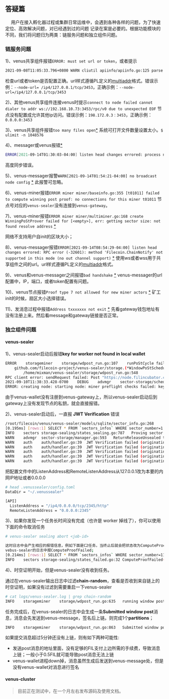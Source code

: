 ## 答疑篇

&ensp;&ensp; 用户在接入孵化器过程或集群日常运维中，会遇到各种各样的问题，为了快速定位、高效解决问题，对已经遇到过的问题
记录在案是必要的。根据功能模块的不同，我们将问题归为两类：链服务问题和独立组件问题。

### 链服务问题

1)、venus共享组件报错`ERROR: must set url or token`，或者提示

```bash
2021-09-08T11:05:33.796+0800 WARN cliutil apiinfo/apiinfo.go:125 parse libp2p address error , plz confirm this error failed to parse multiaddr "": empty multiaddr
```

检查url或者token是否配置正确。url样式遵循PL定义的[multiaddr](https://github.com/multiformats/go-multiaddr)格式。错误示例：`--node-url= /ip4/127.0.0.1/tcp/3453`，正确示例：`--node-url=/ip4/127.0.0.1/tcp/3453`



2)、其他venus共享组件连接venus时提示`connect to node failed cannot dialer to addr ws://192.168.10.73:3453/rpc/v0 due to unexpected EOF`
节点没有配置成允许其他ip访问。错误示例：`198.172.0.3：3453`，正确示例：`0.0.0.0:3453`



3)、venus共享组件报错`too many files open`[*](https://filecoinproject.slack.com/archives/CEHHJNJS3/p1631578830055000?thread_ts=1631506523.042700&cid=CEHHJNJS3)
系统可打开文件数量设置太小。`$ ulimit -n 1048576`



4)、messager或venus报错[*](https://filecoinproject.slack.com/archives/CEHHJNJS3/p1631597560068400?thread_ts=1631506523.042700&cid=CEHHJNJS3)

```bash
ERROR[2021-09-14T01:30:03-04:00] listen head changes errored: process new head error: process apply failed got parent receipt failed amt load: failed to root: blockstore: block not found: amt load: failed to root: blockstore: block not found
```

高度同步错误。



5)、venus-messager报警`WARN[2021-09-14T01:54:21-04:00] no broadcast node config` [*](https://filecoinproject.slack.com/archives/CEHHJNJS3/p1631599790073100?thread_ts=1631506523.042700&cid=CEHHJNJS3)
此报警可忽略。



6)、venus-miner报错`ERROR miner miner/baseinfo.go:355 [t01011] failed to compute winning post proof: no connections for this miner t01011` 
节点号对应的`venus-sealer`没有连接到`venus-gateway`。



7)、venus-miner报错`ERROR miner miner/multiminer.go:168 create WinningPoStProver failed for [<empty>], err: getting sector size: not found resolve address` [*](https://filecoinproject.slack.com/archives/CEHHJNJS3/p1631621284077800?thread_ts=1631506523.042700&cid=CEHHJNJS3)

网络不支持用户自init的区块大小；



8)、venus-messager报错`ERROR[2021-09-14T08:54:29-04:00] listen head changes errored: RPC error (-32601): method 'Filecoin.ChainNotify' not supported in this mode (no out channel support)` [*](https://filecoinproject.slack.com/archives/CEHHJNJS3/p1631624179079100?thread_ts=1631506523.042700&cid=CEHHJNJS3)
使用ws或者wss用于共享组件之间的url。url样式遵循PL定义的[multiaddr](https://github.com/multiformats/go-multiaddr)格式。



9)、venus和venus-messager之间报错`bad handshake` [*](https://filecoinproject.slack.com/archives/CEHHJNJS3/p1631626576083200?thread_ts=1631506523.042700&cid=CEHHJNJS3)
venus-messager的url配置中，IP，端口，或者token配置有问题。



10)、venus节点报错`Proof type 7 not allowed for new miner actors` [*](https://filecoinproject.slack.com/archives/C02E95ZU5PG/p1631758710080500)
矿工init的时候，扇区大小选择错误。



11)、发消息过程中报错`Address txxxxxxx not exit` [*](https://filecoinproject.slack.com/archives/C02E95ZU5PG/p1631762887093700)
先看gateway钱包地址有没有注册上来。然后看message和gateway链接是否正常。

### 独立组件问题

#### venus-sealer

1)、venus-sealer启动后报错**key for worker not found in local wallet**

```bash
ERROR    storageminer    storage/wdpost_run.go:107    runPoStCycle failed: getting network version:
    github.com/filecoin-project/venus-sealer/storage.(*WindowPoStScheduler).runPoStCycle
        /home/mixman/venus-sealer/storage/wdpost_run.go:548
RPC client error: sendRequest failed: Post "https://node.filincubator.com:81/rpc/v1": context canceled
2021-09-10T11:38:33.428-0700    DEBUG    advmgr    sector-storage/sched_worker.go:494    worker 50e56d31-7b2a-4d7e-b8f3-e2271a37a339 dropped
ERROR: creating node: starting node: miner preflight checks failed: key for worker not found in local wallet
```

由于venus-wallet没有注册到venus-gateway上，所以venus-sealer启动后到gateway上没有发现节点的私钥，就会直接报错。



2)、venus-sealer启动后，一直报 **JWT Verification** 错误

```bash
/root/filecoin/venus/venus-sealer/models/sqlite/sector_info.go:268
[0.195ms] [rows:1] SELECT * FROM `sectors_infos` WHERE sector_number=1 LIMIT 1
INFO	sectors	storage-sealing/states_sealing.go:787	Proving sector 1
WARN	advmgr	sector-storage/manager.go:593	ReturnReleaseUnsealed todo
WARN	auth	auth/handler.go:39	JWT Verification failed (originating from 127.0.0.1:39758): JWT Verification failed: jwt: HMAC verification failed
WARN	auth	auth/handler.go:39	JWT Verification failed (originating from 127.0.0.1:39758): JWT Verification failed: jwt: HMAC verification failed
WARN	auth	auth/handler.go:39	JWT Verification failed (originating from 127.0.0.1:39758): JWT Verification failed: jwt: HMAC verification failed
WARN	auth	auth/handler.go:39	JWT Verification failed (originating from 127.0.0.1:39758): JWT Verification failed: jwt: HMAC verification failed
WARN	auth	auth/handler.go:39	JWT Verification failed (originating from 127.0.0.1:39758): JWT Verification failed: jwt: HMAC verification failed
```

把配置文件中的ListenAddress和RemoteListenAddress从127.0.0.1改为本要的内网IP地址或者0.0.0.0

```bash
# head .venussealer/config.toml
DataDir = "~/.venussealer"

[API]
  ListenAddress = "/ip4/0.0.0.0/tcp/2345/http"
  RemoteListenAddress = "0.0.0.0:2345"
```



3)、如果你发现一个任务长时间没有完成（也许是 worker 掉线了），你可以使用下面的命令取消任务

```bash
# venus-sealer sealing abort <job-id>

这时日志中会产生相应的报错信息，例如下面是C2任务，当终止后就会把状态改为ComputeProofFailed，等待1分钟后，其它未领取到任务的worker就可以来领取了;
vebus-sealer的日志中报ComputeProofFailed;
[0.214ms] [rows:1] SELECT * FROM `sectors_infos` WHERE sector_number=111 LIMIT 1
INFO	sectors	storage-sealing/states_failed.go:32	ComputeProofFailed(111), waiting 59.474264909s before retrying
```



4)、时空证明开始，但是venus-sealer没有收到任务。

通过在venus-sealer输出日志中过滤**chain-random**，查看是否收到来自链上的时空证明，如果没有过滤到需要重启一下venus-sealer

```bash
# cat logs/venus-sealer.log | grep chain-random
INFO	storageminer	storage/wdpost_run.go:635	running window post	{"chain-random": "LQoWxGJONq9JSm7fu8qvmEHBnoYqnKMHjoFELSOvuvo=", "deadline": {"CurrentEpoch":1109280,"PeriodStart":1109289,"Index":0,"Open":1109289,"Close":1109349,"Challenge":1109269,"FaultCutoff":1109219,"WPoStPeriodDeadlines":48,"WPoStProvingPeriod":2880,"WPoStChallengeWindow":60,"WPoStChallengeLookback":20,"FaultDeclarationCutoff":70}, "height": "1109280", "skipped": 0}
```

任务完成后，在venus-sealer的日志中会生成一条**Submitted window post**消息，消息会先发送到venus-message，签名后上链。则完成1个**partitions**；

```bash
INFO	storageminer	storage/wdpost_run.go:863	Submitted window post: 06df4a21-a0b7-4436-9473-07eae0fd382f
```

如果提交消息超过5分钟还没有上链，则有如下两种可能性:

- 发送post消息的地址里面，没有足够的FIL支付上边所需的手续费，导致消息上链；一般小于0.5FIL就可能导致post消息无法上链
- venus-wallet进程down掉，消息虽然生成后发送到venus-message处，但是没有venus-wallet对消息进行签名

#### venus-cluster

> 目前正在测试中，在一个月左右发布源码及使用文档。
